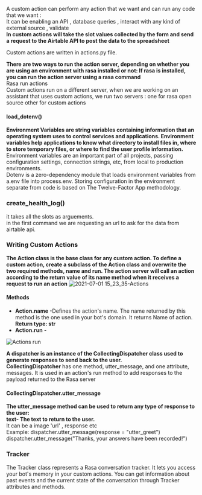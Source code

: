 A custom action can perform any action that we want and can run any code that we want : <br>
  It can be enabling an API , database queries , interact with any kind of external source , validate <br>
  **In custom actions will take the slot values collected by the form and send a request to the Airtable API to post the data to the spreadsheet** <br>
  
  Custom actions are written in actions.py file.<br>
  
 **There are two ways to run the action server, depending on whether you are using an environment with rasa installed or not:
If rasa is installed, you can run the action server using a rasa command** <br>
  Rasa run actions <br>
  Custom actions run on a different server, when we are working on an assistant that uses custom actions, we run two servers : one for rasa open source other for custom actions<br>
  
  #### load_dotenv()
  **Environment Variables are string variables containing information that an operating system uses to control services and applications.
   Environment variables help applications to know what directory to install files in, where to store temporary files, or where to find the user profile information.**
  Environment variables are an important part of all projects, passing configuration settings, connection strings, etc, from local to production environments.<br>
  Dotenv is a zero-dependency module that loads environment variables from a.env file into process.env. 
  Storing configuration in the environment separate from code is based on The Twelve-Factor App methodology.
  
  ### create_health_log()
  it takes all the slots as arguements.<br>
  in the first command we are requesting an url to ask for the data from airtable api.<br>

### Writing Custom Actions
  
  **The Action class is the base class for any custom action. To define a custom action, create a subclass of the Action class and overwrite the two required methods, name and run. The action server will call an action according to the return value of its name method when it receives a request to run an action**
  ![2021-07-01 15_23_35-Actions](https://user-images.githubusercontent.com/72215893/124105011-6fb90e80-da80-11eb-9cee-c57bfe99a6cf.png)
  
  #### Methods
  - **Action.name** -Defines the action's name. The name returned by this method is the one used in your bot's domain. It returns Name of action.<br>
      **Return type: str**<br>
  - **Action.run** - 


   ![Actions run](https://user-images.githubusercontent.com/72215893/124113447-13a6b800-da89-11eb-9bb8-83c1eeee1aba.png)
   
   **A dispatcher is an instance of the CollectingDispatcher class used to generate responses to send back to the user.**<br>
   **CollectingDispatcher** has one method, utter_message, and one attribute, messages. 
   It is used in an action's run method to add responses to the payload returned to the Rasa server<br>
   
   #### CollectingDispatcher.utter_message
   **The utter_message method can be used to return any type of response to the user:**<br>
    **text- The text to return to the user.**<br>
    It can be a image 'url' , response etc<br>
    Example: dispatcher.utter_message(response = "utter_greet")<br>
     dispatcher.utter_message("Thanks, your answers have been recorded!")
     
     
 ### Tracker
The Tracker class represents a Rasa conversation tracker. It lets you access your bot's memory in your custom actions. You can get information about past events and the current state of the conversation through Tracker attributes and methods.
 

